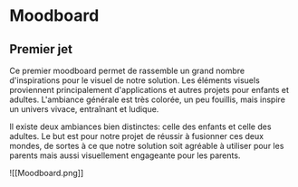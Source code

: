 # Moodboard

## Premier jet

Ce premier moodboard permet de rassemble un grand nombre d'inspirations pour le visuel de notre solution. Les éléments visuels proviennent principalement d'applications et autres projets pour enfants et adultes. L'ambiance générale est très colorée, un peu fouillis, mais inspire un univers vivace, entraînant et ludique.

Il existe deux ambiances bien distinctes: celle des enfants et celle des adultes. Le but est pour notre projet de réussir à fusionner ces deux mondes, de sortes à ce que notre solution soit agréable à utiliser pour les parents mais aussi visuellement engageante pour les parents. 

![[Moodboard.png]]